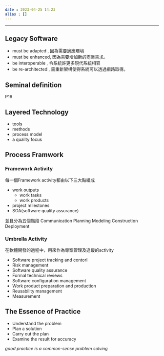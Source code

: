 ```yaml
---
date : 2023-04-25 14:23
alias : []
---
```


---

## Legacy Software

+ must be adapted , 因為需要適應環境
+ must be enhanced, 因為需要增加新的商業需求。
+ be interoperable , 令系統許更多現代系統相容
+ be re-architected , 需重新架構使得系統可以透過網路取得。

## Seminal definition
P16

## Layered Technology
+ tools
+ methods
+ process model
+ a quality focus

## Process Framwork 

### Framework Activity
每一個Framework activity都由以下三大點組成

+ work outputs
	+ work tasks
	+ work products
+ project milestones
+ SOA(software quality assurance)

並且分為五個階段
Communication
Planning
Modeling
Construction
Deployment

### Umbrella Activity
在軟體開發的過程中，用來作為專案管理及追蹤的activity

+ Software project tracking and contorl
+ Risk management
+ Software quality assurance
+ Formal technical reviews
+ Software configuration management
+ Work product preparation and production
+ Reusability management
+ Measurement

## The Essence of Practice

+ Understand the problem
+ Plan a solution
+ Carry out the plan
+ Examine the result for accuracy

*good practice is a common-sense problem solving*

